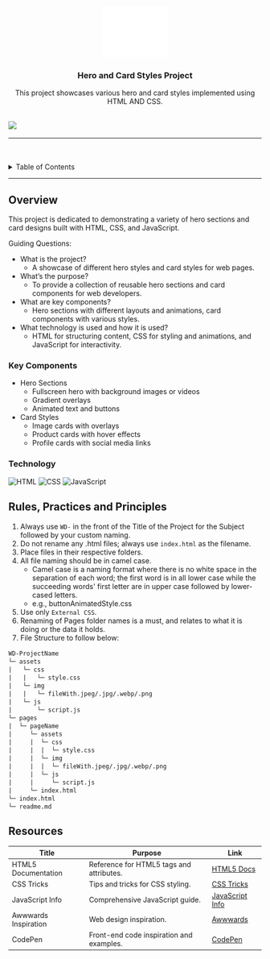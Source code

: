 <a name="readme-top">

<br/>

<br />
<div align="center">
  <a href="https://github.com/your-github-username/">
    <img src="./assets/img/nyebe_white.png" alt="Nyebe" width="130" height="100">
  </a>
  <h3 align="center">Hero and Card Styles Project</h3>
</div>
<div align="center">
  This project showcases various hero and card styles implemented using HTML AND CSS.
</div>

<br />

![](https://visit-counter.vercel.app/counter.png?page=your-github-username/hero-card-styles-project)

---

<br />
<br />

<details>
  <summary>Table of Contents</summary>
  <ol>
    <li>
      <a href="#overview">Overview</a>
      <ol>
        <li>
          <a href="#key-components">Key Components</a>
        </li>
        <li>
          <a href="#technology">Technology</a>
        </li>
      </ol>
    </li>
    <li>
      <a href="#rules-practices-and-principles">Rules, Practices and Principles</a>
    </li>
    <li>
      <a href="#resources">Resources</a>
    </li>
  </ol>
</details>

---

## Overview

This project is dedicated to demonstrating a variety of hero sections and card designs built with HTML, CSS, and JavaScript.

Guiding Questions:
- What is the project?
  - A showcase of different hero styles and card styles for web pages.
- What’s the purpose?
  - To provide a collection of reusable hero sections and card components for web developers.
- What are key components?
  - Hero sections with different layouts and animations, card components with various styles.
- What technology is used and how it is used?
  - HTML for structuring content, CSS for styling and animations, and JavaScript for interactivity.

### Key Components

- Hero Sections
  - Fullscreen hero with background images or videos
  - Gradient overlays
  - Animated text and buttons
- Card Styles
  - Image cards with overlays
  - Product cards with hover effects
  - Profile cards with social media links

### Technology

![HTML](https://img.shields.io/badge/HTML-E34F26?style=for-the-badge&logo=html5&logoColor=white)
![CSS](https://img.shields.io/badge/CSS-1572B6?style=for-the-badge&logo=css3&logoColor=white)
![JavaScript](https://img.shields.io/badge/JavaScript-F7DF1E?style=for-the-badge&logo=javascript&logoColor=white)

## Rules, Practices and Principles

1. Always use `WD-` in the front of the Title of the Project for the Subject followed by your custom naming.
2. Do not rename any .html files; always use `index.html` as the filename.
3. Place files in their respective folders.
4. All file naming should be in camel case.
   - Camel case is a naming format where there is no white space in the separation of each word; the first word is in all lower case while the succeeding words' first letter are in upper case followed by lower-cased letters.
   - e.g., buttonAnimatedStyle.css
5. Use only `External CSS`.
6. Renaming of Pages folder names is a must, and relates to what it is doing or the data it holds.
7. File Structure to follow below:



```
WD-ProjectName
└─ assets
|   └─ css
|   |   └─ style.css
|   └─ img
|   |   └─ fileWith.jpeg/.jpg/.webp/.png
|   └─ js
|       └─ script.js
└─ pages
|  └─ pageName
|     └─ assets
|     |  └─ css
|     |  |  └─ style.css
|     |  └─ img
|     |  |  └─ fileWith.jpeg/.jpg/.webp/.png
|     |  └─ js
|     |     └─ script.js
|     └─ index.html
└─ index.html
└─ readme.md
```


## Resources

| Title | Purpose | Link |
|-|-|-|
| HTML5 Documentation | Reference for HTML5 tags and attributes. | [HTML5 Docs](https://developer.mozilla.org/en-US/docs/Web/HTML) |
| CSS Tricks | Tips and tricks for CSS styling. | [CSS Tricks](https://css-tricks.com) |
| JavaScript Info | Comprehensive JavaScript guide. | [JavaScript Info](https://javascript.info) |
| Awwwards Inspiration | Web design inspiration. | [Awwwards](https://www.awwwards.com) |
| CodePen | Front-end code inspiration and examples. | [CodePen](https://codepen.io) |


